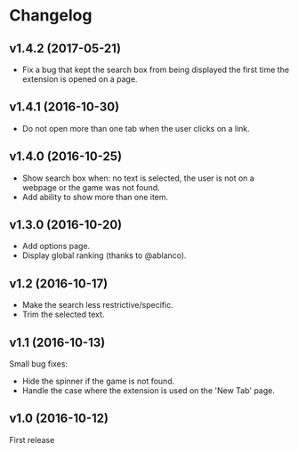 Changelog
=========

v1.4.2 (2017-05-21)
-------------------
* Fix a bug that kept the search box from being displayed the first time the extension is opened on a page.

v1.4.1 (2016-10-30)
-------------------
* Do not open more than one tab when the user clicks on a link.

v1.4.0 (2016-10-25)
-------------------
* Show search box when: no text is selected, the user is not on a webpage or the game was not found.
* Add ability to show more than one item.

v1.3.0 (2016-10-20)
-------------------
* Add options page.
* Display global ranking (thanks to @ablanco).

v1.2 (2016-10-17)
-----------------
* Make the search less restrictive/specific.
* Trim the selected text.

v1.1 (2016-10-13)
-----------------
Small bug fixes:

* Hide the spinner if the game is not found.
* Handle the case where the extension is used on the 'New Tab' page.

v1.0 (2016-10-12)
-----------------
First release